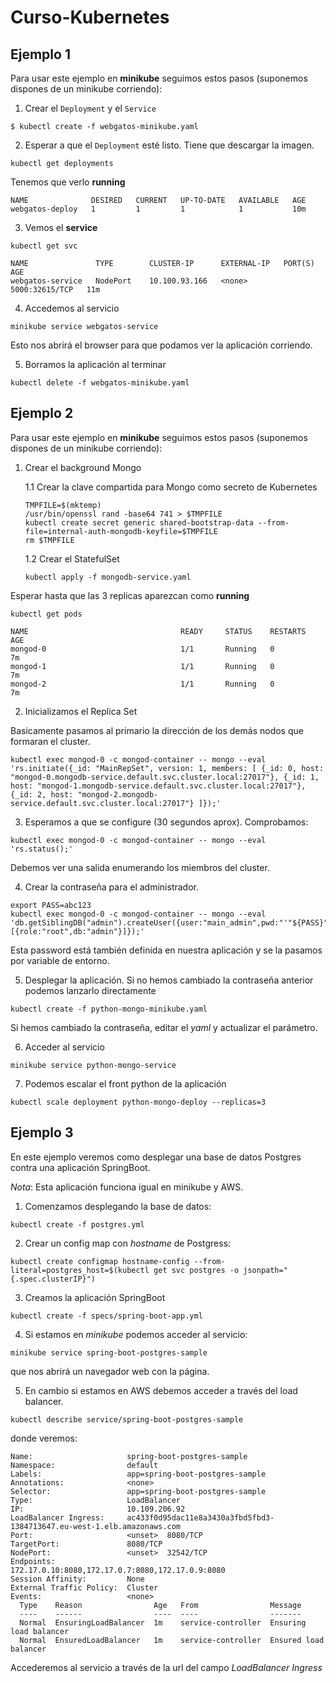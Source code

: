 # Curso-Kubernetes

## Ejemplo 1

Para usar este ejemplo en **minikube** seguimos estos pasos (suponemos dispones de un minikube corriendo):

1. Crear el `Deployment` y el `Service`

`$ kubectl create -f webgatos-minikube.yaml`

2. Esperar a que el `Deployment` esté listo. Tiene que descargar la imagen.

`kubectl get deployments`

Tenemos que verlo **running**

```
NAME              DESIRED   CURRENT   UP-TO-DATE   AVAILABLE   AGE
webgatos-deploy   1         1         1            1           10m
```

3. Vemos el **service**

`kubectl get svc`

```
NAME               TYPE        CLUSTER-IP      EXTERNAL-IP   PORT(S)          AGE
webgatos-service   NodePort    10.100.93.166   <none>        5000:32615/TCP   11m
```

4. Accedemos al servicio

`minikube service webgatos-service`

Esto nos abrirá el browser para que podamos ver la aplicación corriendo.

5. Borramos la aplicación al terminar

`kubectl delete -f webgatos-minikube.yaml`

## Ejemplo 2

Para usar este ejemplo en **minikube** seguimos estos pasos (suponemos dispones de un minikube corriendo):

1. Crear el background Mongo

	1.1 Crear la clave compartida para Mongo como secreto de Kubernetes

	```
	TMPFILE=$(mktemp)
	/usr/bin/openssl rand -base64 741 > $TMPFILE
	kubectl create secret generic shared-bootstrap-data --from-file=internal-auth-mongodb-keyfile=$TMPFILE
	rm $TMPFILE
	```

	1.2 Crear el StatefulSet

	`kubectl apply -f mongodb-service.yaml`

Esperar hasta que las 3 replicas aparezcan como **running**

`kubectl get pods`

```
NAME                                  READY     STATUS    RESTARTS   AGE       
mongod-0                              1/1       Running   0          7m       
mongod-1                              1/1       Running   0          7m       
mongod-2                              1/1       Running   0          7m       
```

2. Inicializamos el Replica Set

Basicamente pasamos al primario la dirección de los demás nodos que formaran el cluster.

```
kubectl exec mongod-0 -c mongod-container -- mongo --eval 'rs.initiate({_id: "MainRepSet", version: 1, members: [ {_id: 0, host: "mongod-0.mongodb-service.default.svc.cluster.local:27017"}, {_id: 1, host: "mongod-1.mongodb-service.default.svc.cluster.local:27017"}, {_id: 2, host: "mongod-2.mongodb-service.default.svc.cluster.local:27017"} ]});'
```

3. Esperamos a que se configure (30 segundos aprox). Comprobamos:

`kubectl exec mongod-0 -c mongod-container -- mongo --eval 'rs.status();'`

Debemos ver una salida enumerando los miembros del cluster.

4. Crear la contraseña para el administrador.

```
export PASS=abc123
kubectl exec mongod-0 -c mongod-container -- mongo --eval 'db.getSiblingDB("admin").createUser({user:"main_admin",pwd:"'"${PASS}"'",roles:[{role:"root",db:"admin"}]});'
```

Esta password está también definida en nuestra aplicación y se la pasamos por variable de entorno.

5. Desplegar la aplicación. Si no hemos cambiado la contraseña anterior podemos lanzarlo directamente

`kubectl create -f python-mongo-minikube.yaml`

Si hemos cambiado la contraseña, editar el _yaml_ y actualizar el parámetro.

6. Acceder al servicio

`minikube service python-mongo-service`

7. Podemos escalar el front python de la aplicación

`kubectl scale deployment python-mongo-deploy --replicas=3`

## Ejemplo 3

En este ejemplo veremos como desplegar una base de datos Postgres contra una aplicación SpringBoot.

*Nota*: Esta aplicación funciona igual en minikube y AWS.

1. Comenzamos desplegando la base de datos:

`kubectl create -f postgres.yml`

2. Crear un config map con _hostname_ de Postgress:

`kubectl create configmap hostname-config --from-literal=postgres_host=$(kubectl get svc postgres -o jsonpath="{.spec.clusterIP}")`

3. Creamos la aplicación SpringBoot

`kubectl create -f specs/spring-boot-app.yml`

4. Si estamos en *minikube* podemos acceder al servicio:

`minikube service spring-boot-postgres-sample`

que nos abrirá un navegador web con la página.

5. En cambio si estamos en AWS debemos acceder a través del load balancer. 

`kubectl describe service/spring-boot-postgres-sample`

donde veremos:

```
Name:                     spring-boot-postgres-sample
Namespace:                default
Labels:                   app=spring-boot-postgres-sample
Annotations:              <none>
Selector:                 app=spring-boot-postgres-sample
Type:                     LoadBalancer
IP:                       10.109.206.92
LoadBalancer Ingress:     ac433f0d95dac11e8a3430a3fbd5fbd3-1384713647.eu-west-1.elb.amazonaws.com
Port:                     <unset>  8080/TCP
TargetPort:               8080/TCP
NodePort:                 <unset>  32542/TCP
Endpoints:                172.17.0.10:8080,172.17.0.7:8080,172.17.0.9:8080
Session Affinity:         None
External Traffic Policy:  Cluster
Events:                   <none>
  Type    Reason                Age   From                Message
  ----    ------                ----  ----                -------
  Normal  EnsuringLoadBalancer  1m    service-controller  Ensuring load balancer
  Normal  EnsuredLoadBalancer   1m    service-controller  Ensured load balancer
```

Accederemos al servicio a través de la url del campo _LoadBalancer Ingress_
